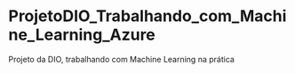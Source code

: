 # ProjetoDIO_Trabalhando_com_Machine_Learning_Azure
Projeto da DIO, trabalhando com Machine Learning na prática
